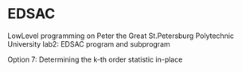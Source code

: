 # EDSAC

LowLevel programming on Peter the Great St.Petersburg Polytechnic University
lab2: EDSAC program and subprogram

Option 7: Determining the k-th order statistic in-place
